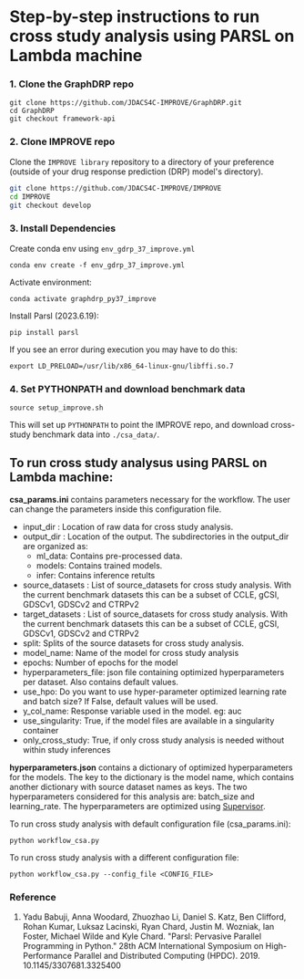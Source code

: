
# Step-by-step instructions to run cross study analysis using PARSL on Lambda machine

### 1. Clone the GraphDRP repo
```
git clone https://github.com/JDACS4C-IMPROVE/GraphDRP.git
cd GraphDRP
git checkout framework-api
```

### 2. Clone IMPROVE repo
Clone the `IMPROVE library` repository to a directory of your preference (outside of your drug response prediction (DRP) model's directory).

```bash
git clone https://github.com/JDACS4C-IMPROVE/IMPROVE
cd IMPROVE
git checkout develop
```

### 3. Install Dependencies
Create conda env using `env_gdrp_37_improve.yml`
```
conda env create -f env_gdrp_37_improve.yml
```
Activate environment:
```
conda activate graphdrp_py37_improve
```

Install Parsl (2023.6.19):
```
pip install parsl 
```
If you see an error during execution you may have to do this:
```
export LD_PRELOAD=/usr/lib/x86_64-linux-gnu/libffi.so.7
```

### 4. Set PYTHONPATH and download benchmark data
```
source setup_improve.sh
```
This will set up `PYTHONPATH` to point the IMPROVE repo, and download cross-study benchmark data into `./csa_data/`.

## To run cross study analysus using PARSL on Lambda machine:
**csa_params.ini** contains parameters necessary for the workflow. The user can change the parameters inside this configuration file.

 - input_dir : Location of raw data for cross study analysis. 
 - output_dir : Location of the output. The subdirectories in the output_dir are organized as:
    - ml_data: Contains pre-processed data.
    - models: Contains trained models.
    - infer: Contains inference retults
 - source_datasets : List of source_datasets for cross study analysis. With the current benchmark datasets this can be a subset of CCLE, gCSI, GDSCv1, GDSCv2 and CTRPv2
 - target_datasets : List of source_datasets for cross study analysis. With the current benchmark datasets this can be a subset of CCLE, gCSI, GDSCv1, GDSCv2 and CTRPv2
 - split: Splits of the source datasets for cross study analysis.
 - model_name: Name of the model for cross study analysis
 - epochs: Number of epochs for the model
 - hyperparameters_file: json file containing optimized hyperparameters per dataset. Also contains default values.
 - use_hpo: Do you want to use hyper-parameter optimized learning rate and batch size? If False, default values will be used.
 - y_col_name: Response variable used in the model. eg: auc
 - use_singularity: True, if the model files are available in a singularity container
 - only_cross_study: True, if only cross study analysis is needed without within study inferences

**hyperparameters.json** contains a dictionary of optimized hyperparameters for the models. The key to the dictionary is the model name, which contains another dictionary with source dataset names as keys. The two hyperparameters considered for this analysis are: batch_size and learning_rate. 
The hyperparameters are optimized using [Supervisor](https://github.com/JDACS4C-IMPROVE/HPO).

 To run cross study analysis with default configuration file (csa_params.ini):
```
python workflow_csa.py
```
 To run cross study analysis with a different configuration file:
```
python workflow_csa.py --config_file <CONFIG_FILE>
```

### Reference
1.	Yadu Babuji, Anna Woodard, Zhuozhao Li, Daniel S. Katz, Ben Clifford, Rohan Kumar, Luksaz Lacinski, Ryan Chard, Justin M. Wozniak, Ian Foster, Michael Wilde and Kyle Chard. "Parsl: Pervasive Parallel Programming in Python." 28th ACM International Symposium on High-Performance Parallel and Distributed Computing (HPDC). 2019. 10.1145/3307681.3325400